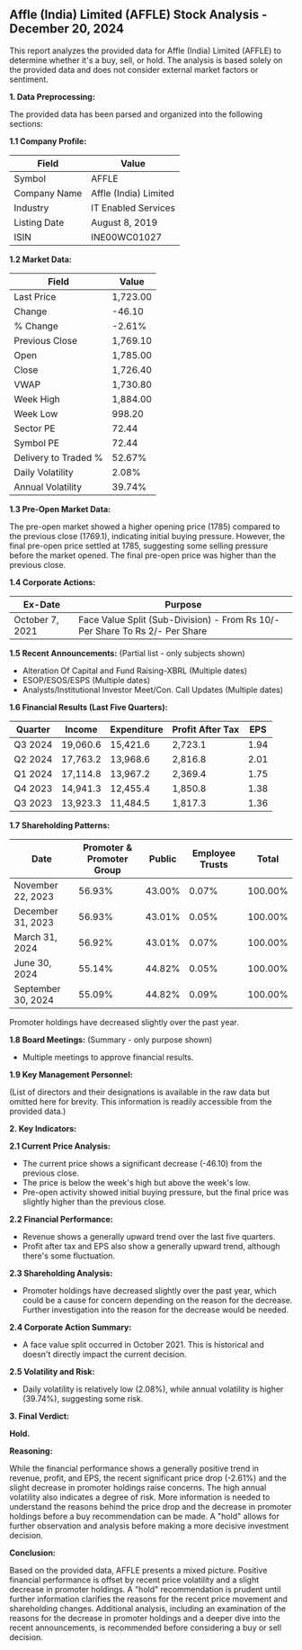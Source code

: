 ## Affle (India) Limited (AFFLE) Stock Analysis - December 20, 2024

This report analyzes the provided data for Affle (India) Limited (AFFLE) to determine whether it's a buy, sell, or hold.  The analysis is based solely on the provided data and does not consider external market factors or sentiment.

**1. Data Preprocessing:**

The provided data has been parsed and organized into the following sections:

**1.1 Company Profile:**

| Field             | Value                     |
|----------------------|--------------------------|
| Symbol              | AFFLE                     |
| Company Name        | Affle (India) Limited     |
| Industry            | IT Enabled Services        |
| Listing Date        | August 8, 2019            |
| ISIN                | INE00WC01027              |


**1.2 Market Data:**

| Field                | Value     |
|------------------------|------------|
| Last Price            | 1,723.00   |
| Change                | -46.10     |
| % Change              | -2.61%     |
| Previous Close        | 1,769.10   |
| Open                  | 1,785.00   |
| Close                 | 1,726.40   |
| VWAP                  | 1,730.80   |
| Week High             | 1,884.00   |
| Week Low              | 998.20    |
| Sector PE             | 72.44      |
| Symbol PE             | 72.44      |
| Delivery to Traded % | 52.67%     |
| Daily Volatility      | 2.08%      |
| Annual Volatility     | 39.74%     |


**1.3 Pre-Open Market Data:**

The pre-open market showed a higher opening price (1785) compared to the previous close (1769.1), indicating initial buying pressure. However, the final pre-open price settled at 1785, suggesting some selling pressure before the market opened.  The final pre-open price was higher than the previous close.

**1.4 Corporate Actions:**

| Ex-Date      | Purpose                                                                     |
|--------------|-----------------------------------------------------------------------------|
| October 7, 2021 | Face Value Split (Sub-Division) - From Rs 10/- Per Share To Rs 2/- Per Share |


**1.5 Recent Announcements:** (Partial list - only subjects shown)

* Alteration Of Capital and Fund Raising-XBRL (Multiple dates)
* ESOP/ESOS/ESPS (Multiple dates)
* Analysts/Institutional Investor Meet/Con. Call Updates (Multiple dates)


**1.6 Financial Results (Last Five Quarters):**

| Quarter      | Income      | Expenditure | Profit After Tax | EPS     |
|--------------|-------------|--------------|-------------------|---------|
| Q3 2024      | 19,060.6    | 15,421.6     | 2,723.1           | 1.94    |
| Q2 2024      | 17,763.2    | 13,968.6     | 2,816.8           | 2.01    |
| Q1 2024      | 17,114.8    | 13,967.2     | 2,369.4           | 1.75    |
| Q4 2023      | 14,941.3    | 12,455.4     | 1,850.8           | 1.38    |
| Q3 2023      | 13,923.3    | 11,484.5     | 1,817.3           | 1.36    |


**1.7 Shareholding Patterns:**

| Date         | Promoter & Promoter Group | Public | Employee Trusts | Total |
|--------------|--------------------------|--------|-----------------|-------|
| November 22, 2023 | 56.93%                    | 43.00% | 0.07%           | 100.00%|
| December 31, 2023 | 56.93%                    | 43.01% | 0.05%           | 100.00%|
| March 31, 2024   | 56.92%                    | 43.01% | 0.07%           | 100.00%|
| June 30, 2024    | 55.14%                    | 44.82% | 0.05%           | 100.00%|
| September 30, 2024| 55.09%                    | 44.82% | 0.09%           | 100.00%|

Promoter holdings have decreased slightly over the past year.


**1.8 Board Meetings:** (Summary - only purpose shown)

* Multiple meetings to approve financial results.


**1.9 Key Management Personnel:**

(List of directors and their designations is available in the raw data but omitted here for brevity.  This information is readily accessible from the provided data.)


**2. Key Indicators:**

**2.1 Current Price Analysis:**

* The current price shows a significant decrease (-46.10) from the previous close.
* The price is below the week's high but above the week's low.
* Pre-open activity showed initial buying pressure, but the final price was slightly higher than the previous close.

**2.2 Financial Performance:**

* Revenue shows a generally upward trend over the last five quarters.
* Profit after tax and EPS also show a generally upward trend, although there's some fluctuation.

**2.3 Shareholding Analysis:**

* Promoter holdings have decreased slightly over the past year, which could be a cause for concern depending on the reason for the decrease.  Further investigation into the reason for the decrease would be needed.

**2.4 Corporate Action Summary:**

* A face value split occurred in October 2021. This is historical and doesn't directly impact the current decision.

**2.5 Volatility and Risk:**

* Daily volatility is relatively low (2.08%), while annual volatility is higher (39.74%), suggesting some risk.

**3. Final Verdict:**

**Hold.**

**Reasoning:**

While the financial performance shows a generally positive trend in revenue, profit, and EPS, the recent significant price drop (-2.61%) and the slight decrease in promoter holdings raise concerns.  The high annual volatility also indicates a degree of risk.  More information is needed to understand the reasons behind the price drop and the decrease in promoter holdings before a buy recommendation can be made.  A "hold" allows for further observation and analysis before making a more decisive investment decision.

**Conclusion:**

Based on the provided data, AFFLE presents a mixed picture.  Positive financial performance is offset by recent price volatility and a slight decrease in promoter holdings.  A "hold" recommendation is prudent until further information clarifies the reasons for the recent price movement and shareholding changes.  Additional analysis, including an examination of the reasons for the decrease in promoter holdings and a deeper dive into the recent announcements, is recommended before considering a buy or sell decision.
